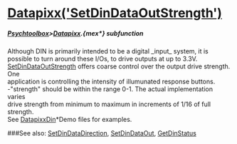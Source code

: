 # [Datapixx('SetDinDataOutStrength')](Datapixx-SetDinDataOutStrength) 
##### [Psychtoolbox](Psychtoolbox)>[Datapixx](Datapixx).{mex*} subfunction


Although DIN is primarily intended to be a digital \_input\_ system, it is  
possible to turn around these I/Os, to drive outputs at up to 3.3V.  
[SetDinDataOutStrength](SetDinDataOutStrength) offers coarse control over the output drive strength. One  
application is controlling the intensity of illumunated response buttons.  
-"strength" should be within the range 0-1. The actual implementation varies  
drive strength from minimum to maximum in increments of 1/16 of full strength.  
See [DatapixxDin](DatapixxDin)\*Demo files for examples.  
  


###See also:
[SetDinDataDirection](Datapixx-SetDinDataDirection), [SetDinDataOut](Datapixx-SetDinDataOut), [GetDinStatus](Datapixx-GetDinStatus)
